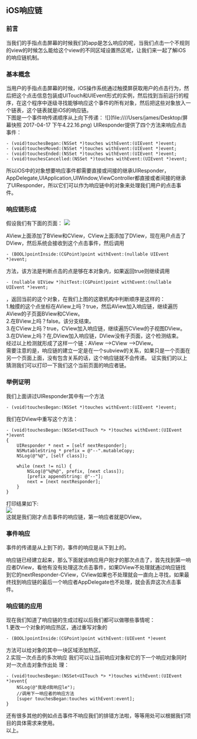 ## iOS响应链<br>

### 前言

   当我们的手指点击屏幕的时候我们的app是怎么响应的呢，当我们点击一个不规则的view的时候怎么能给这个view的不同区域设置热区呢，让我们来一起了解iOS的响应链机制。
   
### 基本概念<br>

当用户的手指点击屏幕的时候，iOS操作系统通过触摸屏获取用户的点击行为，然后把这个点击信息包装成UITouch和UIEvent形式的实例，然后找到当前运行的程序，在这个程序中逐级寻找能够响应这个事件的所有对象，然后把这些对象放入一个链表，这个链表就是iOS的响应链。<br>
下图是一个事件响传递顺序从上向下传递：
![](file:////Users/james/Desktop/屏幕快照 2017-04-17 下午4.22.16.png)
UIResponder提供了四个方法来响应点击事件：<br>

```
- (void)touchesBegan:(NSSet *)touches withEvent:(UIEvent *)event;
- (void)touchesMoved:(NSSet *)touches withEvent:(UIEvent *)event;
- (void)touchesEnded:(NSSet *)touches withEvent:(UIEvent *)event;
- (void)touchesCancelled:(NSSet *)touches withEvent:(UIEvent *)event;
```

所以iOS中的对象想要响应事件都需要直接或间接的继承UIResponder，AppDelegate,UIApplication,UIWindow,ViewController都直接或者间接的继承了UIResponder，所以它们可以作为响应链中的对象来处理我们用户的点击事件。<br>

### 响应链形成<br>

假设我们有下面的页面：
![](http://i2.muimg.com/567571/52cc519caa13c899.png)<br>

AView上面添加了BView和CView，CView上面添加了DView，现在用户点击了DView，然后系统会接收到这个点击事件，然后调用
```
- (BOOL)pointInside:(CGPoint)point withEvent:(nullable UIEvent *)event;   
```
方法，该方法是判断点击的点是够在本对象内，如果返回true则继续调用
```
- (nullable UIView *)hitTest:(CGPoint)point withEvent:(nullable UIEvent *)event;
```
，返回当前的这个对象，在我们上图的这歌机构中判断顺序是这样的：<br>
1.触摸的这个点坐标在AView上吗？true，然后AView加入响应链，继续遍历AView的子页面BView和CView。<br>
2.在BView上吗？false。该分支结束。<br>
3.在CView上吗？true，CView加入响应链，继续遍历CView的子视图DView。<br>
3.在DView上吗？在,DView加入响应链，DView没有子页面，这个检测结束。<br>
经过以上检测就形成了这样一个链：AView  -->CView  -->DView。<br>
需要注意的是，响应链的建立一定是在一个subview的关系，如果只是一个页面在另一个页面上面，没有包含关系的话，这个响应链就不会传递。
证实我们的以上猜测我们可以打印一下我们这个当前页面的响应者链。

### 举例证明<br>

我们上面讲过UIResponder其中有一个方法
 ```
- (void)touchesBegan:(NSSet *)touches withEvent:(UIEvent *)event;
```
我们在DView中重写这个方法：

```
- (void)touchesBegan:(NSSet<UITouch *> *)touches withEvent:(UIEvent *)event
{
    UIResponder * next = [self nextResponder];
    NSMutableString * prefix = @"--".mutableCopy;
    NSLog(@"%@", [self class]);
    
    while (next != nil) {
        NSLog(@"%@%@", prefix, [next class]);
        [prefix appendString: @"--"];
        next = [next nextResponder];
    }
}
```
打印结果如下:<br>
![](http://i2.muimg.com/567571/f4ca992e5a61ecd3.png)<br>
这就是我们刚才点击事件的响应链，第一响应者就是DView。


### 事件响应<br>

事件的传递是从上到下的，事件的响应是从下到上的。<br>

响应链已经建立起来，那么下面就该响应用户刚才的那次点击了，首先找到第一响应者DView，看他有没有处理这次点击事件，如果DView不处理就通过响应链找到它的nextResponder-CView，CView如果也不处理就会一直向上寻找，如果最终找到响应链的最后一个响应者AppDelegate也不处理，就会丢弃这次点击事件。

### 响应链的应用<br>

现在我们知道了响应链的生成过程以后我们都可以做哪些事情呢：<br>
1.更改一个对象的响应热区，通过重写对象的
```
- (BOOL)pointInside:(CGPoint)point withEvent:(UIEvent *)event
```
方法可以给对象的其中一块区域添加热区。<br>
2.实现一次点击的多次响应
我们可以让当前响应对象和它的下一个响应对象同时对一次点击对象作出处
理：

```
- (void)touchesBegan:(NSSet<UITouch *> *)touches withEvent:(UIEvent *)event{
    NSLog(@"我是d我响应le");
    //调用下一响应者的响应方法
    [super touchesBegan:touches withEvent:event];
}
```
还有很多其他的例如点击事件不响应我们的排错方法啦，等等用处可以根据我们项目的具体需求来使用。<br>
以上。